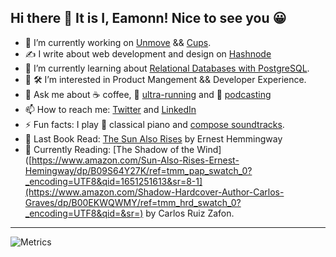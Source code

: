 ## Hi there 👋 It is I, Eamonn! Nice to see you 😀

- 🔭 I’m currently working on [Unmove](https://github.com/sieis/unmove) && [Cups](https://cupsespressocafe.com/).
- ✍️ I write about web development and design on [Hashnode](https://blog.eamonncottrell.com/)
- 🌱 I’m currently learning about [Relational Databases with PostgreSQL](https://www.freecodecamp.org/learn/relational-database/).
- 🥑 🛠️ I’m interested in Product Mangement && Developer Experience.
- 💬 Ask me about :coffee: coffee, :running: [ultra-running](https://www.strava.com/athletes/24426538) and :microphone: [podcasting](https://www.eamonncottrell.com/podcasts/)
- 📫 How to reach me: [Twitter](https://twitter.com/EamonnCottrell) and [LinkedIn](https://www.linkedin.com/in/eamonncottrell/)
- ⚡ Fun facts: I play :musical_keyboard: classical piano and [compose soundtracks](https://sieis.transistor.fm/).
- 📖 Last Book Read: [The Sun Also Rises](https://www.amazon.com/Sun-Also-Rises-Ernest-Hemingway/dp/B09S64Y27K/ref=tmm_pap_swatch_0?_encoding=UTF8&qid=1651251613&sr=8-1) by Ernest Hemmingway
- 📖 Currently Reading: [The Shadow of the Wind]([https://www.amazon.com/Sun-Also-Rises-Ernest-Hemingway/dp/B09S64Y27K/ref=tmm_pap_swatch_0?_encoding=UTF8&qid=1651251613&sr=8-1](https://www.amazon.com/Shadow-Hardcover-Author-Carlos-Graves/dp/B00EKWQWMY/ref=tmm_hrd_swatch_0?_encoding=UTF8&qid=&sr=) by Carlos Ruiz Zafon.
___________________________


![Metrics](https://metrics.lecoq.io/sieis?template=classic&config.timezone=America%2FNew_York)
